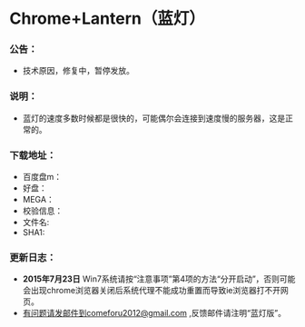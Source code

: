# Chrome+Lantern（蓝灯）
### 公告：
* 技术原因，修复中，暂停发放。

### 说明：
* 蓝灯的速度多数时候都是很快的，可能偶尔会连接到速度慢的服务器，这是正常的。

### 下载地址：
 * 百度盘m：
 * 好盘：
 * MEGA：
 * 校验信息：
  * 文件名: 
  * SHA1: 

### 更新日志：
* **2015年7月23日** Win7系统请按“注意事项”第4项的方法“分开启动”，否则可能会出现chrome浏览器关闭后系统代理不能成功重置而导致ie浏览器打不开网页。
* 有问题请发邮件到comeforu2012@gmail.com ,反馈邮件请注明“蓝灯版”。

